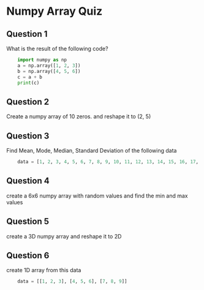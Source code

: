 # Numpy Array Quiz

## Question 1

What is the result of the following code?

```python
    import numpy as np
    a = np.array([1, 2, 3])
    b = np.array([4, 5, 6])
    c = a + b
    print(c)
```

## Question 2

Create a numpy array of 10 zeros. and reshape it to (2, 5)

## Question 3

Find Mean, Mode, Median, Standard Deviation of the following data

```python
    data = [1, 2, 3, 4, 5, 6, 7, 8, 9, 10, 11, 12, 13, 14, 15, 16, 17, 18, 19, 20]
```

## Question 4

create a 6x6 numpy array with random values and find the min and max values

## Question 5

create a 3D numpy array and reshape it to 2D

## Question 6

create 1D array from this data

```python
    data = [[1, 2, 3], [4, 5, 6], [7, 8, 9]]
```